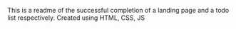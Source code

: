 This is a readme of the successful completion of a landing page and a todo list respectively. Created using HTML, CSS, JS
